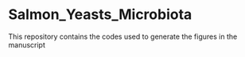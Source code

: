 # Salmon_Yeasts_Microbiota
This repository contains the codes used to generate the figures in the manuscript 
